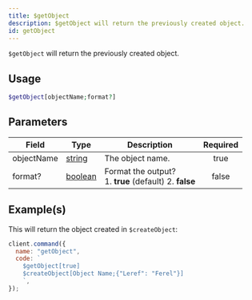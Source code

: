 ```yaml
---
title: $getObject
description: $getObject will return the previously created object.
id: getObject
---
```


`$getObject` will return the previously created object.

## Usage

```php
$getObject[objectName;format?]
```

## Parameters

| Field      | Type                                                                                                | Description                                                  | Required |
| ---------- | --------------------------------------------------------------------------------------------------- | ------------------------------------------------------------ | :------: |
| objectName | [string](https://developer.mozilla.org/en-US/docs/Web/JavaScript/Reference/Global_Objects/String)   | The object name.                                             |   true   |
| format?    | [boolean](https://developer.mozilla.org/en-US/docs/Web/JavaScript/Reference/Global_Objects/Boolean) | Format the output? <br /> 1. **true** (default) 2. **false** |  false   |

## Example(s)

This will return the object created in `$createObject`:

```javascript
client.command({
  name: "getObject",
  code: `
    $getObject[true]
    $createObject[Object Name;{"Leref": "Ferel"}]
    `,
});
```
